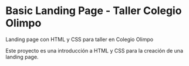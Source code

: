 # Basic Landing Page - Taller Colegio Olimpo
Landing page con HTML y CSS para taller en Colegio Olimpo

Este proyecto es una introducción a HTML y CSS para la creación de una landing page.

